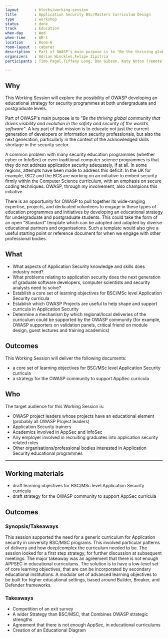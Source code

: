 ```yaml
---
layout       : blocks/working-session
title        : Application Security BSc/Masters Curriculum Design
type         : workshop
status       : done
track        : Education
when-day     : Wed
when-time    : AM-1
location     : Room-6
room-layout  : caberet
description  : Part of OWASP's main purpose is to "Be the thriving global community that drives visibility and evolution in the safety and security of the world’s software" and a key part of that mission is to educate not just the current generation of developers or information security professionals but also the next generation as well especially with the acknowledged skill shortage in the whole sector that exists.
organizers   : Adrian Winckles,Felipe Zipitria
participants : Timo Pagel,Tiffany Long, Don Gibson, Katy Anton (remotely), Steven van der Baan

---
```

## Why

This Working Session will explore the possibility of OWASP developing an educational strategy for security programmes at both undergraduate and postgraduate levels.

Part of OWASP's main purpose is to _"Be the thriving global community that drives visibility and evolution in the safety and security of the world’s software"_. A key part of that mission is to educate not just the current generation of developers or information security professionals, but also the next generation, particularly in the context of the acknowledged skills shortage in the security sector.

A common problem with many security education programmes (whether cyber or InfoSec) or even traditional computer science programmes is that they do not address application security adequately, if at all.  In some regions, attempts have been made to address this deficit.  In the UK for example, ISC2 and the BCS are working on an initiative to embed security firmly within the Computer Science curriculum, with an emphasis on secure coding techniques. OWASP, through my involvement, also champions this initiative.

There is an opportunity for OWASP to pull together its wide-ranging expertise, projects, and dedicated volunteers to engage in these types of education programmes and initiatives by developing an educational strategy for undergraduate and postgraduate students. This could take the form of an open "Standard" template which can be adopted and adapted by diverse educational partners and organisations. Such a template would also give a useful starting point or reference document for when we engage with other professional bodies.

## What

- What aspects of Application Security knowledge and skills does industry need?
- What problems relating to application security does the next generation of graduate software developers, computer scientists and security analysts need to solve?
- Establish a core set of learning objectives for BSC/MSc level Application Security curricula
- Establish which OWASP Projects are useful to help shape and support curricula in Application Security
- Determine a mechanism by which regional/local deliveries of the curriculum could be supported by the OWASP community (for example, OWASP supporters on validation panels, critical friend on module design, guest lectures and training academics)

## Outcomes

This Working Session will deliver the following documents:

- a core set of learning objectives for BSC/MSc level Application Security curricula
- a strategy for the OWASP community to support AppSec curricula

## Who

The target audience for this Working Session is:

- OWASP project leaders whose projects have an educational element (probably all OWASP Project leaders)
- Application Security trainers  
- Academics involved in AppSec and InfoSec 
- Any employer involved in recruiting graduates into application security related roles
- Other organisations/professional bodies interested in Application Security educational programmes

---

## Working materials

- draft learning objectives for BSC/MSc level Application Security curricula
- draft strategy for the OWASP community to support AppSec curricula

## Outcomes

### Synopsis/Takeaways

This session supported the need for a generic curriculum for Application security in university BSC/MSC programs. This involved particular patterns of delivery and how deep/complex the curriculum needed to be. 
The session looked for a first step strategy, for further discussion at subsequent meetings. The major takeaway was an agreement that there is not enough APPSEC in educational curriculums. The solution is to have a low-level set of core learning objectives, that are can be incorporated by secondary educational institutions. A modular set of advanced learning objectives to be built for higher educational settings, based around Builder, Breaker, and Defender frameworks.  

### Takeaways

- Competition of an exit survey
- A wider Strategy than BSC/MSC, that Combines OWASP strategic strengths
- Agreement that there is not enough AppSec, in educational curriculums 
- Creation of an Educational Diagram 




